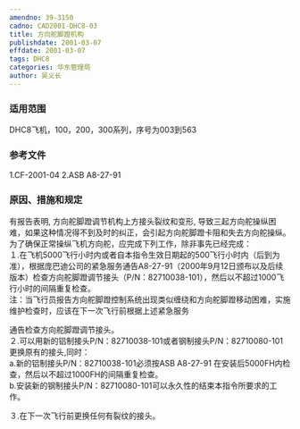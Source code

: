```yaml
---
amendno: 39-3150  
cadno: CAD2001-DHC8-03  
title: 方向舵脚蹬机构  
publishdate: 2001-03-07  
effdate: 2001-03-07  
tags: DHC8  
categories: 华东管理局  
author: 吴义长  
---
```

  
### 适用范围  
DHC8飞机，100，200，300系列，序号为003到563  
  
<!--more-->  
### 参考文件  
1.CF-2001-04 2.ASB A8-27-91       
  
### 原因、措施和规定  
有报告表明, 方向舵脚蹬调节机构上方接头裂纹和变形, 导致三起方向舵操纵困难，如果这种情况得不到及时的纠正，会引起方向舵脚蹬卡阻和失去方向舵操纵。  
  为了确保正常操纵飞机方向舵，应完成下列工作，除非事先已经完成：  
１.在飞机5000飞行小时内或者自本指令生效日期起的500飞行小时内（后到为准），根据庞巴迪公司的紧急服务通告A8-27-91（2000年9月12日颁布以及后续版本）检查方向舵脚蹬调节接头（P/N：82710038-101），然后以不超过1000飞行小时的间隔重复检查。  
  注：当飞行员报告方向舵脚蹬控制系统出现类似缠绕和方向舵脚蹬移动困难，实施维护检查时，应该在下一次飞行前根据上述紧急服务  
  
通告检查方向舵脚蹬调节接头。  
２.可以用新的铝制接头P/N：82710038-101或者钢制接头P/N：82710080-101更换原有的接头,同时：  
   a.新的铝制接头P/N：82710038-101必须按ASB A8-27-91 在安装后5000FH内检查，然后以不超过1000FH的间隔重复检查。  
b.安装新的钢制接头P/N：82710080-101可以永久性的结束本指令所要求的工作。  
  
３.在下一次飞行前更换任何有裂纹的接头。  
